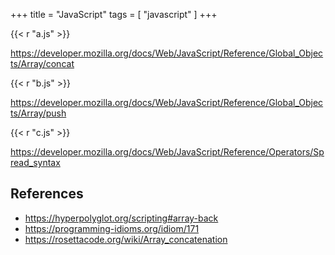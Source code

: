 +++
title = "JavaScript"
tags = [ "javascript" ]
+++

{{< r "a.js" >}}

<https://developer.mozilla.org/docs/Web/JavaScript/Reference/Global_Objects/Array/concat>

{{< r "b.js" >}}

<https://developer.mozilla.org/docs/Web/JavaScript/Reference/Global_Objects/Array/push>

{{< r "c.js" >}}

<https://developer.mozilla.org/docs/Web/JavaScript/Reference/Operators/Spread_syntax>

## References

- <https://hyperpolyglot.org/scripting#array-back>
- <https://programming-idioms.org/idiom/171>
- <https://rosettacode.org/wiki/Array_concatenation>
